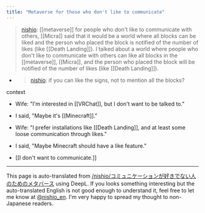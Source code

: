 ```yaml
---
title: "Metaverse for those who don't like to communicate"
---
```


> [nishio](https://twitter.com/nishio/status/1466274971718586377): [[metaverse]] for people who don't like to communicate with others, [[Micra]] said that it would be a world where all blocks can be liked and the person who placed the block is notified of the number of likes (like [[Death Landing]]). I talked about a world where people who don't like to communicate with others can like all blocks in the [[metaverse]], [[Micra]], and the person who placed the block will be notified of the number of likes (like [[Death Landing]]).
- > [nishio](https://twitter.com/nishio/status/1466275260974522369): if you can like the signs, not to mention all the blocks?

context
- Wife: "I'm interested in [[VRChat]], but I don't want to be talked to."
- I said, "Maybe it's [[Minecraft]]."
- Wife: "I prefer installations like [[Death Landing]], and at least some loose communication through likes."
- I said, "Maybe Minecraft should have a like feature."

- [[I don't want to communicate.]]

---
This page is auto-translated from [/nishio/コミュニケーションが好きでない人のためのメタバース](https://scrapbox.io/nishio/コミュニケーションが好きでない人のためのメタバース) using DeepL. If you looks something interesting but the auto-translated English is not good enough to understand it, feel free to let me know at [@nishio_en](https://twitter.com/nishio_en). I'm very happy to spread my thought to non-Japanese readers.